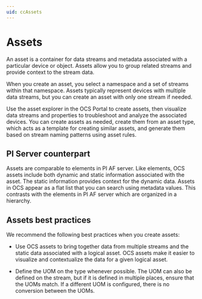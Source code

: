 ```yaml
---
uid: ccAssets
---
```


# Assets

An asset is a container for data streams and metadata associated with a particular device or object. Assets allow you to group related streams and provide context to the stream data.

When you create an asset, you select a namespace and a set of streams within that namespace. Assets typically represent devices with multiple data streams, but you can create an asset with only one stream if needed.

Use the asset explorer in the OCS Portal to create assets, then visualize data streams and properties to troubleshoot and analyze the associated devices. You can create assets as needed, create them from an asset type, which acts as a template for creating similar assets, and generate them based on stream naming patterns using asset rules.

## PI Server counterpart

Assets are comparable to elements in PI AF server. Like elements, OCS assets include both dynamic and static information associated with the asset. The static information provides context for the dynamic data. Assets in OCS appear as a flat list that you can search using metadata values. This contrasts with the elements in PI AF server which are organized in a hierarchy.

## Assets best practices

We recommend the following best practices when you create assets:

- Use OCS assets to bring together data from multiple streams and the static data associated with a logical asset. OCS assets make it easier to visualize and contextualize the data for a given logical asset.

- Define the UOM on the type whenever possible. The UOM can also be defined on the stream, but if it is defined in multiple places, ensure that the UOMs match. If a different UOM is configured, there is no conversion between the UOMs.  
